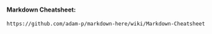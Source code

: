 #### Markdown Cheatsheet:

``` https://github.com/adam-p/markdown-here/wiki/Markdown-Cheatsheet ```
